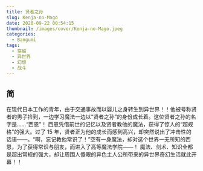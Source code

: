 ```yaml
---
title: 贤者之孙
slug: Kenja-no-Mago
date: 2020-09-22 00:54:15
thumbnail: /images/cover/Kenja-no-Mago.jpeg
categories:
  - Bangumi
tags:
  - 穿越
  - 异世界
  - 幻想
  - 战斗
---
```


## 简

在现代日本工作的青年，由于交通事故而以婴儿之身转生到异世界！！他被号称贤者的男子捡到，一边学习魔法一边以“贤者之孙”的身份成长着。这位贤者之孙的名字是……“西恩”！
西恩凭借前世的记忆以及贤者教他的魔法，获得了惊人的“超规格”的强大。过了 15 年，贤者正为他的成长而感到高兴，却突然说出了冲击性的话语——。“啊，忘记教他常识了！”空有一身魔法，却对这个世界一无所知的西恩，为了获得常识与朋友，而进入了高等魔法学院——！
魔法、剑术、知识全都是超出常规的强大，却让周围人傻眼的异色主人公所带来的异世界奇幻生活就此开幕！！
